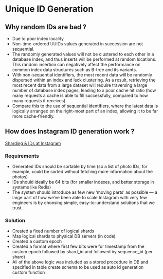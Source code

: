 # Unique ID Generation

## Why random IDs are bad ?
- Due to poor index locality
- Non-time-ordered UUIDs values generated in succession are not sequential. 
- The randomly generated values will not be clustered to each other in a database index, and 
  thus inserts will be performed at random locations. This random insertion can negatively affect the performance on common index data structures such as B-tree and its variants.
- With non-sequential identifiers, the most recent data will be randomly dispersed within an index and lack clustering. As a result, retrieving the most recent data from a large dataset will require traversing a large number of database index pages, leading to a poor cache hit ratio (how many requests a cache is able to fill successfully, compared to how many requests it receives). 
- Compare this to the use of sequential identifiers, where the latest data is logically arranged on the right-most part of an index, allowing it to be far more cache-friendly.

## How does Instagram ID generation work ?
[Sharding & IDs at Instagram](https://instagram-engineering.com/sharding-ids-at-instagram-1cf5a71e5a5c)
### Requirements
- Generated IDs should be sortable by time (so a list of photo IDs, for example, could be sorted without fetching more information about the photos)
- IDs should ideally be 64 bits (for smaller indexes, and better storage in systems like Redis)
- The system should introduce as few new ‘moving parts’ as possible — a large part of how we’ve been able to scale Instagram with very few engineers is by choosing simple, easy-to-understand solutions that we trust.

### Solution
- Created a fixed number of logical shards
- Map logical shards to physical DB servers (in code)
- Created a custom epoch
- Created a format where first few bits were for timestamp from the custom epoch followed by shard_id and followed by sequence_id (per shard)
- All of the above logic was included as a stored procedure in DB and specified in table create schema to be used as auto id generation custom function 
  
  
